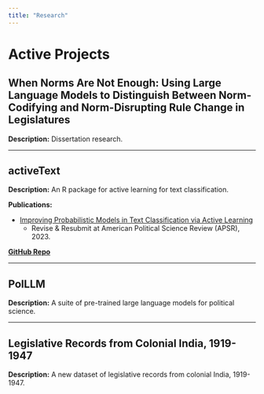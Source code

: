 ```yaml
---
title: "Research"
---
```


# Active Projects

## When Norms Are Not Enough: Using Large Language Models to Distinguish Between Norm-Codifying and Norm-Disrupting Rule Change in Legislatures

**Description:** Dissertation research.

<!-- **Keywords:** legislatures, institutions, comparative politics, machine learning, large language models  -->

---

## activeText

**Description:** An R package for active learning for text classification.

<!-- **Keywords:** active learning, , keyword3 -->

**Publications:**
- [Improving Probabilistic Models in Text Classification via Active Learning](https://doi.org/xx.xxxxx/xxxxx) 
  - Revise & Resubmit at American Political Science Review (APSR), 2023.

**[GitHub Repo](https://github.com/activetext/activeText)**

---

## PolLLM

**Description:** A suite of pre-trained large language models for political science.

---

## Legislative Records from Colonial India, 1919-1947

**Description:** A new dataset of legislative records from colonial India, 1919-1947.
